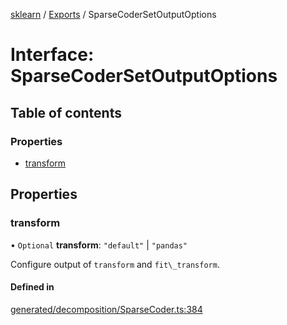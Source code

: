 [sklearn](../readme.md) / [Exports](../modules.md) / SparseCoderSetOutputOptions

# Interface: SparseCoderSetOutputOptions

## Table of contents

### Properties

- [transform](SparseCoderSetOutputOptions.md#transform)

## Properties

### transform

• `Optional` **transform**: ``"default"`` \| ``"pandas"``

Configure output of `transform` and `fit\_transform`.

#### Defined in

[generated/decomposition/SparseCoder.ts:384](https://github.com/transitive-bullshit/scikit-learn-ts/blob/367336a/packages/sklearn/src/generated/decomposition/SparseCoder.ts#L384)
